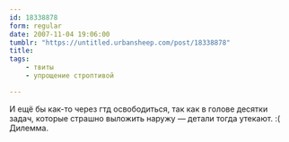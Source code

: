 ```yaml
---
id: 18338878
form: regular
date: 2007-11-04 19:06:00
tumblr: "https://untitled.urbansheep.com/post/18338878"
title:
tags:
    - твиты
    - упрощение строптивой

---
```


<p>И ещё бы как-то через гтд освободиться, так как в голове десятки задач, которые страшно выложить наружу — детали тогда утекают. :( Дилемма.</p>

